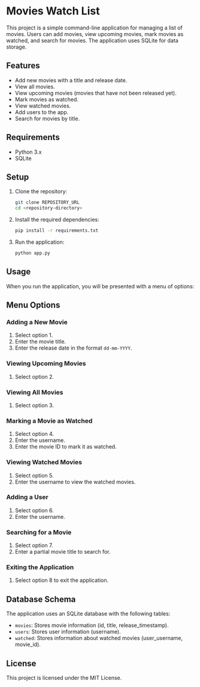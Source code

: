 # Movies Watch List

This project is a simple command-line application for managing a list of movies. Users can add movies, view upcoming movies, mark movies as watched, and search for movies. The application uses SQLite for data storage.

## Features

- Add new movies with a title and release date.
- View all movies.
- View upcoming movies (movies that have not been released yet).
- Mark movies as watched.
- View watched movies.
- Add users to the app.
- Search for movies by title.

## Requirements

- Python 3.x
- SQLite
## Setup

1. Clone the repository:
    ```sh
    git clone REPOSITORY_URL
    cd <repository-directory>
    ```
2. Install the required dependencies:
    ```sh
    pip install -r requirements.txt
    ```
3. Run the application:
    ```sh
    python app.py
    ```

## Usage

When you run the application, you will be presented with a menu of options:

## Menu Options

### Adding a New Movie

1. Select option 1.
2. Enter the movie title.
3. Enter the release date in the format `dd-mm-YYYY`.

### Viewing Upcoming Movies

1. Select option 2.

### Viewing All Movies

1. Select option 3.

### Marking a Movie as Watched

1. Select option 4.
2. Enter the username.
3. Enter the movie ID to mark it as watched.

### Viewing Watched Movies

1. Select option 5.
2. Enter the username to view the watched movies.

### Adding a User

1. Select option 6.
2. Enter the username.

### Searching for a Movie

1. Select option 7.
2. Enter a partial movie title to search for.

### Exiting the Application

1. Select option 8 to exit the application.

## Database Schema

The application uses an SQLite database with the following tables:

- `movies`: Stores movie information (id, title, release_timestamp).
- `users`: Stores user information (username).
- `watched`: Stores information about watched movies (user_username, movie_id).

## License

This project is licensed under the MIT License.